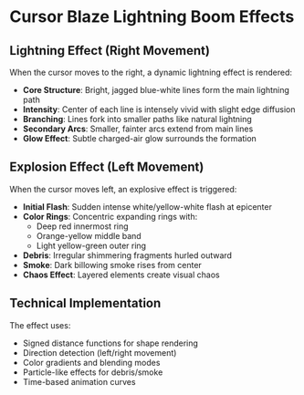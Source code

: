 # Cursor Blaze Lightning Boom Effects

## Lightning Effect (Right Movement)

When the cursor moves to the right, a dynamic lightning effect is rendered:

- **Core Structure**: Bright, jagged blue-white lines form the main lightning path
- **Intensity**: Center of each line is intensely vivid with slight edge diffusion
- **Branching**: Lines fork into smaller paths like natural lightning
- **Secondary Arcs**: Smaller, fainter arcs extend from main lines
- **Glow Effect**: Subtle charged-air glow surrounds the formation

## Explosion Effect (Left Movement)

When the cursor moves left, an explosive effect is triggered:

- **Initial Flash**: Sudden intense white/yellow-white flash at epicenter
- **Color Rings**: Concentric expanding rings with:
  - Deep red innermost ring
  - Orange-yellow middle band  
  - Light yellow-green outer ring
- **Debris**: Irregular shimmering fragments hurled outward
- **Smoke**: Dark billowing smoke rises from center
- **Chaos Effect**: Layered elements create visual chaos

## Technical Implementation

The effect uses:
- Signed distance functions for shape rendering
- Direction detection (left/right movement)
- Color gradients and blending modes
- Particle-like effects for debris/smoke
- Time-based animation curves
